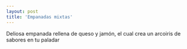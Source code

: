 ```yaml
---
layout: post
title: 'Empanadas mixtas'
---
```


Deliosa empanada rellena de queso y jamón, el cual crea un arcoiris de sabores en tu paladar
